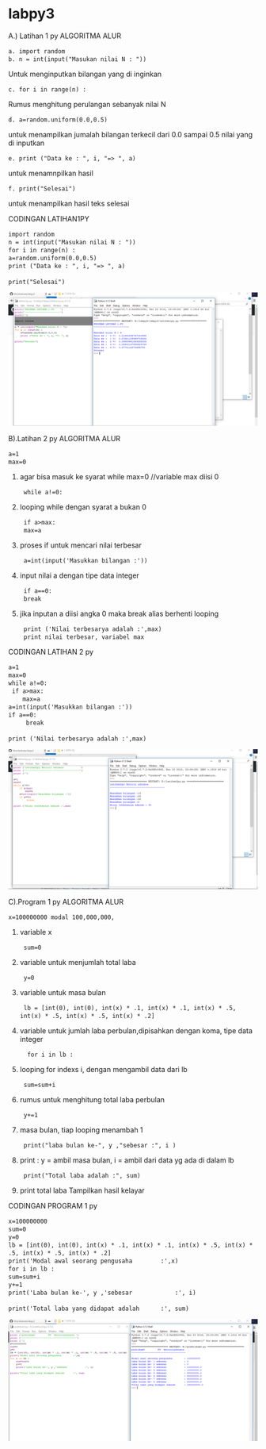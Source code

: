 # labpy3
A.) Latihan 1 py ALGORITMA ALUR

    a. import random
    b. n = int(input("Masukan nilai N : "))
Untuk menginputkan bilangan yang di inginkan
   
    c. for i in range(n) :
Rumus menghitung perulangan sebanyak nilai N

    d. a=random.uniform(0.0,0.5)
untuk menampilkan jumalah bilangan terkecil dari 0.0 sampai 0.5 nilai yang di inputkan

    e. print ("Data ke : ", i, "=> ", a)
untuk menamnpilkan hasil

    f. print("Selesai")
untuk menampilkan hasil teks selesai

CODINGAN LATIHAN1PY

    import random
    n = int(input("Masukan nilai N : "))
    for i in range(n) :
    a=random.uniform(0.0,0.5)
    print ("Data ke : ", i, "=> ", a)
    
    print("Selesai")
    
![img](https://github.com/Khoiriladinata/labpy3/blob/master/latihan1py.PNG)


B).Latihan 2 py ALGORITMA ALUR

    a=1
    max=0
1. agar bisa masuk ke syarat while max=0 //variable max diisi 0

        while a!=0:
2. looping while dengan syarat a bukan 0

        if a>max:
        max=a
3. proses if untuk mencari nilai terbesar

        a=int(input('Masukkan bilangan :'))
4. input nilai a dengan tipe data integer

        if a==0:
        break
5. jika inputan a diisi angka 0 maka break alias berhenti looping

        print ('Nilai terbesarya adalah :',max)
        print nilai terbesar, variabel max


CODINGAN LATIHAN 2 py

    a=1
    max=0
    while a!=0:
     if a>max:
        max=a
    a=int(input('Masukkan bilangan :'))
    if a==0:
         break
        
    print ('Nilai terbesarya adalah :',max)


![img](https://github.com/Khoiriladinata/labpy3/blob/master/latihan2py.PNG)



C).Program 1 py ALGORITMA ALUR

    x=100000000 modal 100,000,000, 
1. variable x

        sum=0 
2. variable untuk menjumlah total laba

        y=0 
3. variable untuk masa bulan

        lb = [int(0), int(0), int(x) * .1, int(x) * .1, int(x) * .5, int(x) * .5, int(x) * .5, int(x) * .2] 
4. variable untuk jumlah laba perbulan,dipisahkan dengan koma, tipe data integer
         
         for i in lb : 
5. looping for indexs i, dengan mengambil data dari lb

        sum=sum+i 
6. rumus untuk menghitung total laba perbulan

        y+=1 
7. masa bulan, tiap looping menambah 1

        print("laba bulan ke-", y ,"sebesar :", i ) 
8. print : y = ambil masa bulan, i = ambil dari data yg ada di dalam lb

        print("Total laba adalah :", sum) 
9. print total laba Tampilkan hasil kelayar 

CODINGAN PROGRAM 1 py

    x=100000000
    sum=0
    y=0
    lb = [int(0), int(0), int(x) * .1, int(x) * .1, int(x) * .5, int(x) * .5, int(x) * .5, int(x) * .2]
    print('Modal awal seorang pengusaha        :',x)
    for i in lb :
    sum=sum+i
    y+=1
    print('Laba bulan ke-', y ,'sebesar            :', i)

    print('Total laba yang didapat adalah      :', sum)


![img](https://github.com/Khoiriladinata/labpy3/blob/master/praktikum3.PNG)
